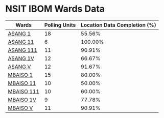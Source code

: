 
# NSIT IBOM Wards Data

| Wards | Polling Units | Location Data Completion (%) |
| ---- | ----- | ------- |
| [ASANG 1](./wards/612-asang-1) | 18 | 55.56% |
| [ASANG 11](./wards/613-asang-11) | 6 | 100.00% |
| [ASANG 111](./wards/614-asang-111) | 11 | 90.91% |
| [ASANG 1V](./wards/615-asang-1v) | 12 | 66.67% |
| [ASANG V](./wards/616-asang-v) | 12 | 91.67% |
| [MBAISO 1](./wards/617-mbaiso-1) | 15 | 80.00% |
| [MBAISO 11](./wards/618-mbaiso-11) | 10 | 50.00% |
| [MBAISO 111](./wards/619-mbaiso-111) | 10 | 60.00% |
| [MBAISO 1V](./wards/620-mbaiso-1v) | 9 | 77.78% |
| [MBAISO V](./wards/621-mbaiso-v) | 11 | 90.91% |




